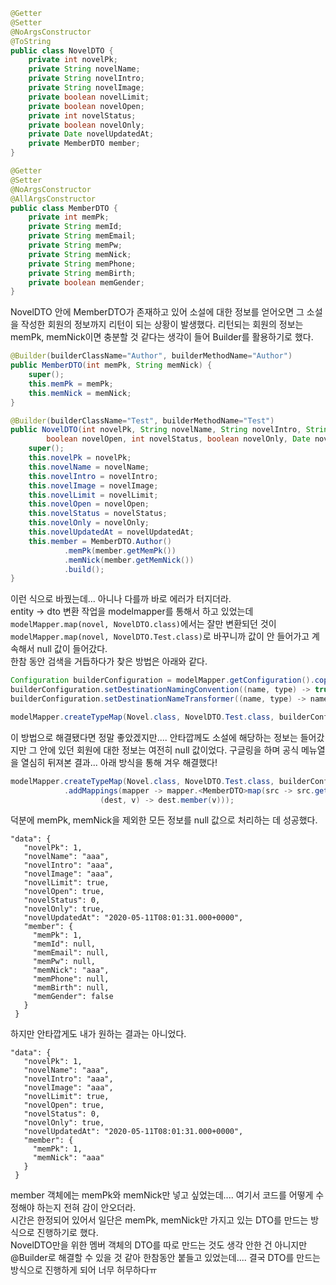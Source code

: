```java
@Getter
@Setter
@NoArgsConstructor
@ToString
public class NovelDTO {
	private int novelPk;
	private String novelName;
	private String novelIntro;
	private String novelImage;
	private boolean novelLimit;
	private boolean novelOpen;
	private int novelStatus;
	private boolean novelOnly;
	private Date novelUpdatedAt;
	private MemberDTO member;
}
```

```java
@Getter
@Setter
@NoArgsConstructor
@AllArgsConstructor
public class MemberDTO {
	private int memPk;
	private String memId;
	private String memEmail;
	private String memPw;
	private String memNick;
	private String memPhone;
	private String memBirth;
	private boolean memGender;
}
```

NovelDTO 안에 MemberDTO가 존재하고 있어 소설에 대한 정보를 얻어오면 그 소설을 작성한 회원의 정보까지 리턴이 되는 상황이 발생했다. 리턴되는 회원의 정보는 memPk, memNick이면 충분할 것 같다는 생각이 들어 Builder를 활용하기로 했다.

```java
@Builder(builderClassName="Author", builderMethodName="Author")
public MemberDTO(int memPk, String memNick) {
	super();
	this.memPk = memPk;
	this.memNick = memNick;
}
```

```java
@Builder(builderClassName="Test", builderMethodName="Test")
public NovelDTO(int novelPk, String novelName, String novelIntro, String novelImage, boolean novelLimit,
		boolean novelOpen, int novelStatus, boolean novelOnly, Date novelUpdatedAt, MemberDTO member) {
	super();
	this.novelPk = novelPk;
	this.novelName = novelName;
	this.novelIntro = novelIntro;
	this.novelImage = novelImage;
	this.novelLimit = novelLimit;
	this.novelOpen = novelOpen;
	this.novelStatus = novelStatus;
	this.novelOnly = novelOnly;
	this.novelUpdatedAt = novelUpdatedAt;
	this.member = MemberDTO.Author()
			.memPk(member.getMemPk())
			.memNick(member.getMemNick())
			.build();
}
```
이런 식으로 바꿨는데... 아니나 다를까 바로 에러가 터지더라.  
entity -> dto 변환 작업을 modelmapper를 통해서 하고 있었는데 `modelMapper.map(novel, NovelDTO.class)`에서는 잘만 변환되던 것이 `modelMapper.map(novel, NovelDTO.Test.class)`로 바꾸니까 값이 안 들어가고 계속해서 null 값이 들어갔다.  
한참 동안 검색을 거듭하다가 찾은 방법은 아래와 같다.
```java
Configuration builderConfiguration = modelMapper.getConfiguration().copy();
builderConfiguration.setDestinationNamingConvention((name, type) -> true);
builderConfiguration.setDestinationNameTransformer((name, type) -> name);

modelMapper.createTypeMap(Novel.class, NovelDTO.Test.class, builderConfiguration);
```
이 방법으로 해결됐다면 정말 좋았겠지만.... 안타깝께도 소설에 해당하는 정보는 들어갔지만 그 안에 있던 회원에 대한 정보는 여전히 null 값이었다.
구글링을 하며 공식 메뉴열을 열심히 뒤져본 결과... 아래 방식을 통해 겨우 해결했다!
```java
modelMapper.createTypeMap(Novel.class, NovelDTO.Test.class, builderConfiguration)
	    	.addMappings(mapper -> mapper.<MemberDTO>map(src -> src.getMember(), 
	    			(dest, v) -> dest.member(v)));
```
덕분에 memPk, memNick을 제외한 모든 정보를 null 값으로 처리하는 데 성공했다.
```
"data": {
   "novelPk": 1,
   "novelName": "aaa",
   "novelIntro": "aaa",
   "novelImage": "aaa",
   "novelLimit": true,
   "novelOpen": true,
   "novelStatus": 0,
   "novelOnly": true,
   "novelUpdatedAt": "2020-05-11T08:01:31.000+0000",
   "member": {
     "memPk": 1,
     "memId": null,
     "memEmail": null,
     "memPw": null,
     "memNick": "aaa",
     "memPhone": null,
     "memBirth": null,
     "memGender": false
   }
 }
```
하지만 안타깝게도 내가 원하는 결과는 아니었다. 
```
"data": {
   "novelPk": 1,
   "novelName": "aaa",
   "novelIntro": "aaa",
   "novelImage": "aaa",
   "novelLimit": true,
   "novelOpen": true,
   "novelStatus": 0,
   "novelOnly": true,
   "novelUpdatedAt": "2020-05-11T08:01:31.000+0000",
   "member": {
     "memPk": 1,
     "memNick": "aaa"
   }
 }
```
member 객체에는 memPk와 memNick만 넣고 싶었는데.... 여기서 코드를 어떻게 수정해야 하는지 전혀 감이 안오더라.  
시간은 한정되어 있어서 일단은 memPk, memNick만 가지고 있는 DTO를 만드는 방식으로 진행하기로 했다.  
NovelDTO만을 위한 멤버 객체의 DTO를 따로 만드는 것도 생각 안한 건 아니지만 @Builder로 해결할 수 있을 것 같아 한참동안 붙들고 있었는데.... 결국 DTO를 만드는 방식으로 진행하게 되어 너무 허무하다ㅠ  
